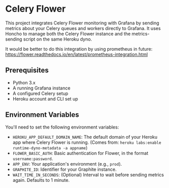# Celery Flower

This project integrates Celery Flower monitoring with Grafana by sending metrics about your Celery queues and workers directly to Grafana. It uses Honcho to manage both the Celery Flower instance and the metrics-sending script on the same Heroku dyno.

It would be better to do this integration by using prometheus in future:
https://flower.readthedocs.io/en/latest/prometheus-integration.html

## Prerequisites

- Python 3.x
- A running Grafana instance
- A configured Celery setup
- Heroku account and CLI set up

## Environment Variables

You'll need to set the following environment variables:

- `HEROKU_APP_DEFAULT_DOMAIN_NAME`: The default domain of your Heroku app where Celery Flower is running. 
                                    (Comes from: `heroku labs:enable runtime-dyno-metadata -a appname`)
- `FLOWER_BASIC_AUTH`: Basic authentication for Flower, in the format `username:password`.
- `APP_ENV`: Your application's environment (e.g., `prod`).
- `GRAPHITE_ID`: Identifier for your Graphite instance.
- `WAIT_TIME_IN_SECONDS`: (Optional) Interval to wait before sending metrics again. Defaults to 1 minute.